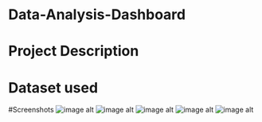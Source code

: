 # Data-Analysis-Dashboard

# Project Description

# Dataset used


#Screenshots
![image alt](https://github.com/iNouis/Graduation-project/blob/main/logo%20brown%20w%20green.png?raw=true)
![image alt](https://github.com/iNouis/Graduation-project/blob/main/localhost_5173_Home_Login(Nest%20Hub%20Max).png?raw=true)
![image alt](https://github.com/iNouis/Graduation-project/blob/main/screencapture-localhost-5173-Home-2025-01-30-17_52_34.png?raw=true)
![image alt](https://github.com/iNouis/Graduation-project/blob/main/localhost_5173_Home_Generate_idea(Nest%20Hub%20Max)%20(1).png?raw=true)
![image alt](https://github.com/iNouis/Graduation-project/blob/main/screencapture-localhost-5173-Home-generate-idea-generate-idea2-2025-02-01-23_02_48.png?raw=true)
